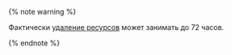 {% note warning %}

Фактически [удаление ресурсов](../../overview/concepts/data-deletion.md) может занимать до 72 часов.

{% endnote %}
